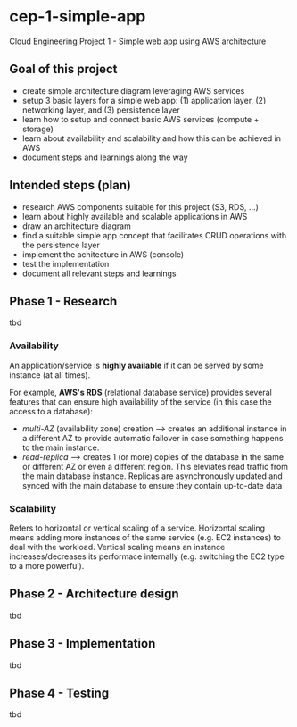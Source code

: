 # cep-1-simple-app
Cloud Engineering Project 1 - Simple web app using AWS architecture

## Goal of this project
- create simple architecture diagram leveraging AWS services
- setup 3 basic layers for a simple web app: (1) application layer, (2) networking layer, and (3) persistence layer
- learn how to setup and connect basic AWS services (compute + storage)
- learn about availability and scalability and how this can be achieved in AWS
- document steps and learnings along the way

## Intended steps (plan)
- research AWS components suitable for this project (S3, RDS, ...)
- learn about highly available and scalable applications in AWS
- draw an architecture diagram
- find a suitable simple app concept that facilitates CRUD operations with the persistence layer
- implement the achitecture in AWS (console)
- test the implementation
- document all relevant steps and learnings

## Phase 1 - Research
tbd

### Availability
An application/service is **highly available** if it can be served by some instance (at all times). 

For example, **AWS's RDS** (relational database service) provides several features that can ensure high availability of the service (in this case the access to a database):
- *multi-AZ* (availability zone) creation --> creates an additional instance in a different AZ to provide automatic failover in case something happens to the main instance.
- *read-replica* --> creates 1 (or more) copies of the database in the same or different AZ or even a different region. This eleviates read traffic from the main database instance. Replicas are asynchronously updated and synced with the main database to ensure they contain up-to-date data

### Scalability
Refers to horizontal or vertical scaling of a service. Horizontal scaling means adding more instances of the same service (e.g. EC2 instances) to deal with the workload. Vertical scaling means an instance increases/decreases its performace internally (e.g. switching the EC2 type to a more powerful).

## Phase 2 - Architecture design
tbd

## Phase 3 - Implementation
tbd

## Phase 4 - Testing
tbd
